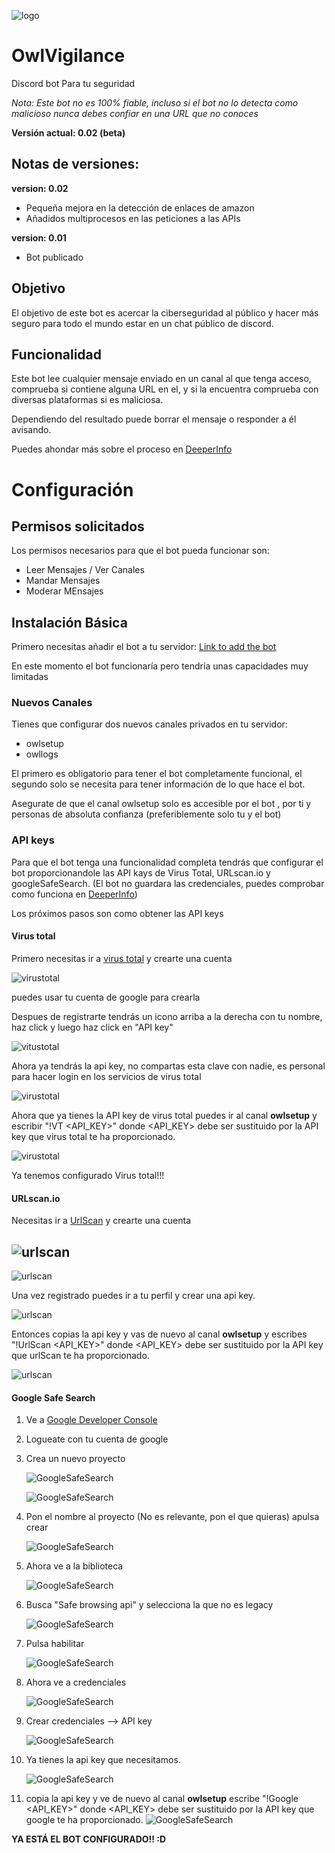 ![logo](../Images/LogoOwlVigilance.jpg)

# OwlVigilance
Discord bot Para tu seguridad

*Nota: Este bot no es 100% fiable, incluso si el bot no lo detecta como malicioso nunca debes confiar en una URL que no conoces*

**Versión actual: 0.02 (beta)**
## Notas de versiones:
**version: 0.02**
* Pequeña mejora en la detección de enlaces de amazon
* Añadidos multiprocesos en las peticiones a las APIs

**version: 0.01**
* Bot publicado

## Objetivo
El objetivo de este bot es acercar la ciberseguridad al público y hacer más seguro para todo el mundo estar en un chat público de discord.

## Funcionalidad

Este bot lee cualquier mensaje enviado en un canal al que tenga acceso, comprueba si contiene alguna URL en el, y si la encuentra comprueba con diversas plataformas si es maliciosa.

Dependiendo del resultado puede borrar el mensaje o responder a él avisando.

Puedes ahondar más sobre el proceso en [DeeperInfo](DeeperInfo.md#owlvigilance-work)

# Configuración

## Permisos solicitados

Los permisos necesarios para que el bot pueda funcionar son:

* Leer Mensajes / Ver Canales
* Mandar Mensajes
* Moderar MEnsajes 

## Instalación Básica

Primero necesitas añadir el bot a tu servidor:
[Link to add the bot](https://discord.com/api/oauth2/authorize?client_id=1156270414960541758&permissions=11264&redirect_uri=https%3A%2F%2Fgithub.com%2Ftrilogi77%2FOwlVigilance&scope=bot)

En este momento el bot funcionaría pero tendría unas capacidades muy limitadas

### Nuevos Canales

Tienes que configurar dos nuevos canales privados en tu servidor:
* owlsetup
* owllogs

El primero es obligatorio para tener el bot completamente funcional, el segundo solo se necesita para tener información de lo que hace el bot.

Asegurate de que el canal owlsetup solo es accesible por el bot , por ti y personas de absoluta confianza (preferiblemente solo tu y el bot)

### API keys

Para que el bot tenga una funcionalidad completa tendrás que configurar el bot proporcionandole las API kays de Virus Total, URLscan.io y googleSafeSearch. (El bot no guardara las credenciales, puedes comprobar como funciona en [DeeperInfo](DeeperInfo.md#how-does-the-bot-get-the-api-keys))

Los próximos pasos son como obtener las API keys

#### Virus total

Primero necesitas ir a  [virus total](https://www.virustotal.com/) y crearte una cuenta

![virustotal](../Images/virusTotal.png)

puedes usar tu cuenta de google para crearla

Despues de registrarte tendrás un icono arriba a la derecha con tu nombre, haz click  y luego haz click en "API key"

![vitustotal](../Images/virusTotal2.png)

Ahora ya tendrás la api key, no compartas esta clave con nadie, es personal para hacer login en los servicios de virus total

![virustotal](../Images/virusTotal3.png)

Ahora que ya tienes la API key de virus total puedes ir al canal **owlsetup** y escribir "!VT <API_KEY>" donde <API_KEY> debe ser sustituido por la API key que virus total te ha proporcionado.

![virustotal](../Images/virusTotal4.png)

Ya tenemos configurado Virus total!!!


#### URLscan.io

Necesitas ir a [UrlScan](https://urlscan.io/) y crearte una cuenta

![urlscan](../Images/urlscan.png)
-
![urlscan](../Images/urlscan2.png)

Una vez registrado puedes ir a tu perfil y crear una api key.

![urlscan](../Images/urlscan3.png)

Entonces copias la api key y vas de nuevo al canal
 **owlsetup** y escribes "!UrlScan <API_KEY>" donde <API_KEY> debe ser sustituido por la API key que urlScan te ha proporcionado.

![urlscan](../Images/urlscan4.png)


#### Google Safe Search

1. Ve a [Google Developer Console](https://console.developers.google.com/)
2. Logueate con tu cuenta de google
3. Crea un nuevo proyecto
   
   ![GoogleSafeSearch](../Images/googleSafesearch.png)

   ![GoogleSafeSearch](../Images/googleSafesearch2.png)
4. Pon el nombre al proyecto (No es relevante, pon el que quieras) apulsa crear
   
   ![GoogleSafeSearch](../Images/googleSafesearch3.png)
5. Ahora ve a la biblioteca
   
   ![GoogleSafeSearch](../Images/googleSafesearch4.png)
6. Busca "Safe browsing api" y selecciona la que no es legacy
   
   ![GoogleSafeSearch](../Images/googleSafesearch5.png)
7. Pulsa habilitar
   
   ![GoogleSafeSearch](../Images/googleSafesearch6.png)
8. Ahora ve a credenciales
   
   ![GoogleSafeSearch](../Images/googleSafesearch7.png)
9.  Crear credenciales --> API key
    
    ![GoogleSafeSearch](../Images/googleSafesearch8.png)
10. Ya tienes la api key que necesitamos.
    
    ![GoogleSafeSearch](../Images/googleSafesearch9.png)

11. copia la api key y ve de nuevo al canal **owlsetup** escribe "!Google  <API_KEY>" donde <API_KEY> debe ser sustituido por la API key que google te ha proporcionado.
   ![GoogleSafeSearch](../Images/googleSafesearch10.png)

**YA ESTÁ EL BOT CONFIGURADO!! :D**